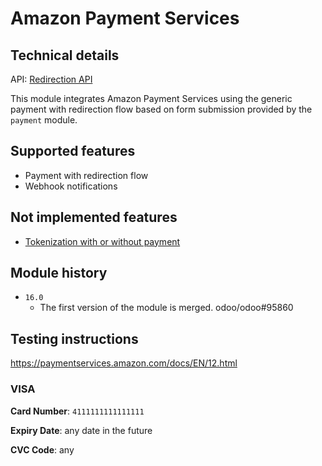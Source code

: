 # Amazon Payment Services

## Technical details

API: [Redirection API](https://paymentservices-reference.payfort.com/docs/api/build/index.html#redirection)

This module integrates Amazon Payment Services using the generic payment with redirection flow based
on form submission provided by the `payment` module.

## Supported features

- Payment with redirection flow
- Webhook notifications

## Not implemented features

- [Tokenization with or without payment](https://paymentservices-reference.payfort.com/docs/api/build/index.html#safe-tokenization)

## Module history

- `16.0`
  - The first version of the module is merged. odoo/odoo#95860

## Testing instructions

https://paymentservices.amazon.com/docs/EN/12.html

### VISA

**Card Number**: `4111111111111111`

**Expiry Date**: any date in the future

**CVC Code**: any
